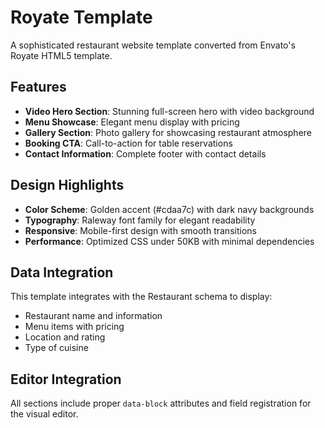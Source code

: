# Royate Template

A sophisticated restaurant website template converted from Envato's Royate HTML5 template.

## Features

- **Video Hero Section**: Stunning full-screen hero with video background
- **Menu Showcase**: Elegant menu display with pricing
- **Gallery Section**: Photo gallery for showcasing restaurant atmosphere
- **Booking CTA**: Call-to-action for table reservations
- **Contact Information**: Complete footer with contact details

## Design Highlights

- **Color Scheme**: Golden accent (#cdaa7c) with dark navy backgrounds
- **Typography**: Raleway font family for elegant readability
- **Responsive**: Mobile-first design with smooth transitions
- **Performance**: Optimized CSS under 50KB with minimal dependencies

## Data Integration

This template integrates with the Restaurant schema to display:
- Restaurant name and information
- Menu items with pricing
- Location and rating
- Type of cuisine

## Editor Integration

All sections include proper `data-block` attributes and field registration for the visual editor.

